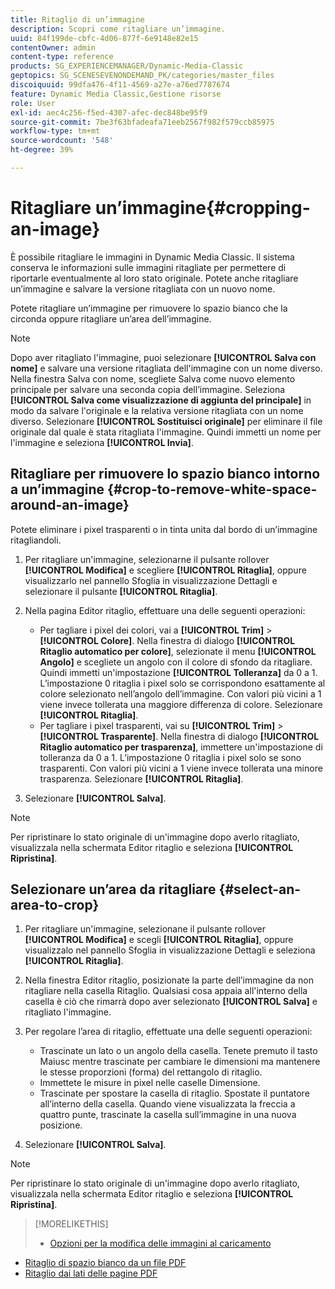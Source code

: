 ```yaml
---
title: Ritaglio di un’immagine
description: Scopri come ritagliare un’immagine.
uuid: 84f199de-cbfc-4d06-877f-6e9148e82e15
contentOwner: admin
content-type: reference
products: SG_EXPERIENCEMANAGER/Dynamic-Media-Classic
geptopics: SG_SCENESEVENONDEMAND_PK/categories/master_files
discoiquuid: 99dfa476-4f11-4569-a27e-a76ed7787674
feature: Dynamic Media Classic,Gestione risorse
role: User
exl-id: aec4c256-f5ed-4307-afec-dec848be95f9
source-git-commit: 7be3f63bfadeafa71eeb2567f982f579ccb85975
workflow-type: tm+mt
source-wordcount: '548'
ht-degree: 39%

---
```


# Ritagliare un’immagine{#cropping-an-image}

È possibile ritagliare le immagini in Dynamic Media Classic. Il sistema conserva le informazioni sulle immagini ritagliate per permettere di riportarle eventualmente al loro stato originale. Potete anche ritagliare un’immagine e salvare la versione ritagliata con un nuovo nome.

Potete ritagliare un’immagine per rimuovere lo spazio bianco che la circonda oppure ritagliare un’area dell’immagine.

>[!NOTE]
>
>Dopo aver ritagliato l&#39;immagine, puoi selezionare **[!UICONTROL Salva con nome]** e salvare una versione ritagliata dell&#39;immagine con un nome diverso. Nella finestra Salva con nome, scegliete Salva come nuovo elemento principale per salvare una seconda copia dell’immagine. Seleziona **[!UICONTROL Salva come visualizzazione di aggiunta del principale]** in modo da salvare l&#39;originale e la relativa versione ritagliata con un nome diverso. Selezionare **[!UICONTROL Sostituisci originale]** per eliminare il file originale dal quale è stata ritagliata l&#39;immagine. Quindi immetti un nome per l&#39;immagine e seleziona **[!UICONTROL Invia]**.

## Ritagliare per rimuovere lo spazio bianco intorno a un’immagine {#crop-to-remove-white-space-around-an-image}

Potete eliminare i pixel trasparenti o in tinta unita dal bordo di un’immagine ritagliandoli.

1. Per ritagliare un&#39;immagine, selezionarne il pulsante rollover **[!UICONTROL Modifica]** e scegliere **[!UICONTROL Ritaglia]**, oppure visualizzarlo nel pannello Sfoglia in visualizzazione Dettagli e selezionare il pulsante **[!UICONTROL Ritaglia]**.
1. Nella pagina Editor ritaglio, effettuare una delle seguenti operazioni:

   * Per tagliare i pixel dei colori, vai a **[!UICONTROL Trim]** > **[!UICONTROL Colore]**. Nella finestra di dialogo **[!UICONTROL Ritaglio automatico per colore]**, selezionate il menu **[!UICONTROL Angolo]** e scegliete un angolo con il colore di sfondo da ritagliare. Quindi immetti un&#39;impostazione **[!UICONTROL Tolleranza]** da 0 a 1. L’impostazione 0 ritaglia i pixel solo se corrispondono esattamente al colore selezionato nell’angolo dell’immagine. Con valori più vicini a 1 viene invece tollerata una maggiore differenza di colore. Selezionare **[!UICONTROL Ritaglia]**.
   * Per tagliare i pixel trasparenti, vai su **[!UICONTROL Trim]** > **[!UICONTROL Trasparente]**. Nella finestra di dialogo **[!UICONTROL Ritaglio automatico per trasparenza]**, immettere un&#39;impostazione di tolleranza da 0 a 1. L’impostazione 0 ritaglia i pixel solo se sono trasparenti. Con valori più vicini a 1 viene invece tollerata una minore trasparenza. Selezionare **[!UICONTROL Ritaglia]**.

1. Selezionare **[!UICONTROL Salva]**.

>[!NOTE]
>
>Per ripristinare lo stato originale di un&#39;immagine dopo averlo ritagliato, visualizzala nella schermata Editor ritaglio e seleziona **[!UICONTROL Ripristina]**.

## Selezionare un’area da ritagliare {#select-an-area-to-crop}

1. Per ritagliare un&#39;immagine, selezionane il pulsante rollover **[!UICONTROL Modifica]** e scegli **[!UICONTROL Ritaglia]**, oppure visualizzalo nel pannello Sfoglia in visualizzazione Dettagli e seleziona **[!UICONTROL Ritaglia]**.

1. Nella finestra Editor ritaglio, posizionate la parte dell’immagine da non ritagliare nella casella Ritaglio. Qualsiasi cosa appaia all&#39;interno della casella è ciò che rimarrà dopo aver selezionato **[!UICONTROL Salva]** e ritagliato l&#39;immagine.
1. Per regolare l’area di ritaglio, effettuate una delle seguenti operazioni:

   * Trascinate un lato o un angolo della casella. Tenete premuto il tasto Maiusc mentre trascinate per cambiare le dimensioni ma mantenere le stesse proporzioni (forma) del rettangolo di ritaglio.
   * Immettete le misure in pixel nelle caselle Dimensione.
   * Trascinate per spostare la casella di ritaglio. Spostate il puntatore all’interno della casella. Quando viene visualizzata la freccia a quattro punte, trascinate la casella sull’immagine in una nuova posizione.

1. Selezionare **[!UICONTROL Salva]**.

>[!NOTE]
>
>Per ripristinare lo stato originale di un&#39;immagine dopo averlo ritagliato, visualizzala nella schermata Editor ritaglio e seleziona **[!UICONTROL Ripristina]**.

>[!MORELIKETHIS]
>
>* [Opzioni per la modifica delle immagini al caricamento](image-editing-options-upload.md#image-editing-options-at-upload)
* [Ritaglio di spazio bianco da un file PDF](pdfs.md#cropping_white_space_from_a_pdf_file)
* [Ritaglio dai lati delle pagine PDF](pdfs.md#cropping_from_the_sides_of_pdf_pages)

